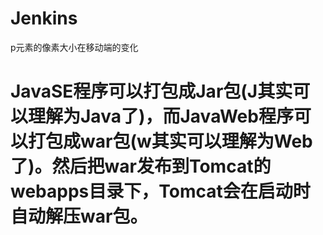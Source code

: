 # Jenkins


p元素的像素大小在移动端的变化

# JavaSE程序可以打包成Jar包(J其实可以理解为Java了)，而JavaWeb程序可以打包成war包(w其实可以理解为Web了)。然后把war发布到Tomcat的webapps目录下，Tomcat会在启动时自动解压war包。

